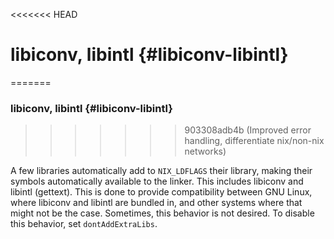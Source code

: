 <<<<<<< HEAD
# libiconv, libintl {#libiconv-libintl}
=======

### libiconv, libintl {#libiconv-libintl}
>>>>>>> 903308adb4b (Improved error handling, differentiate nix/non-nix networks)

A few libraries automatically add to `NIX_LDFLAGS` their library, making their symbols automatically available to the linker. This includes libiconv and libintl (gettext). This is done to provide compatibility between GNU Linux, where libiconv and libintl are bundled in, and other systems where that might not be the case. Sometimes, this behavior is not desired. To disable this behavior, set `dontAddExtraLibs`.
